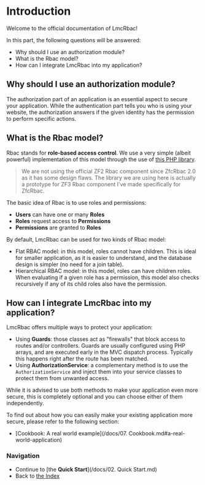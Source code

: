 # Introduction

Welcome to the official documentation of LmcRbac!

In this part, the following questions will be answered:

* Why should I use an authorization module?
* What is the Rbac model?
* How can I integrate LmcRbac into my application?

## Why should I use an authorization module?

The authorization part of an application is an essential aspect to secure your application. While the authentication
part tells you who is using your website, the authorization answers if the given identity has the permission to
perform specific actions.

## What is the Rbac model?

Rbac stands for **role-based access control**. We use a very simple (albeit powerful) implementation of this model
through the use of [this PHP library](https://github.com/zf-fr/rbac).

> We are not using the official ZF2 Rbac component since ZfcRbac 2.0 as it has some design flaws. The library we are
using here is actually a prototype for ZF3 Rbac component I've made specifically for ZfcRbac.

The basic idea of Rbac is to use roles and permissions:

* **Users** can have one or many **Roles**
* **Roles** request access to **Permissions**
* **Permissions** are granted to **Roles**

By default, LmcRbac can be used for two kinds of Rbac model:

* Flat RBAC model: in this model, roles cannot have children. This is ideal for smaller application, as it is easier
to understand, and the database design is simpler (no need for a join table).
* Hierarchical RBAC model: in this model, roles can have children roles. When evaluating if a given role has a
permission, this model also checks recursively if any of its child roles also have the permission.


## How can I integrate LmcRbac into my application?

LmcRbac offers multiple ways to protect your application:

* Using **Guards**: those classes act as "firewalls" that block access to routes and/or controllers. Guards are usually
  configured using PHP arrays, and are executed early in the MVC dispatch process. Typically this happens right after
  the route has been matched.
* Using **AuthorizationService**: a complementary method is to use the `AuthorizationService` and inject them into your
  service classes to protect them from unwanted access.

While it is advised to use both methods to make your application even more secure, this is completely optional and you
can choose either of them independently.

To find out about how you can easily make your existing application more secure, please refer to the following section:

* [Cookbook: A real world example](/docs/07. Cookbook.md#a-real-world-application)

### Navigation

* Continue to [the **Quick Start**](/docs/02. Quick Start.md)
* Back to [the Index](/docs/README.md)
